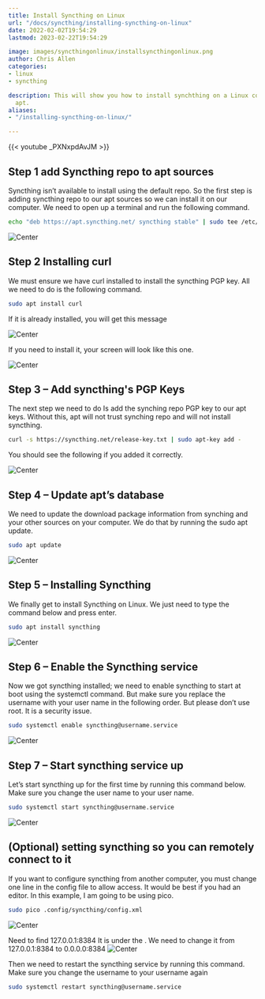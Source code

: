 ```yaml
---
title: Install Syncthing on Linux
url: "/docs/syncthing/installing-syncthing-on-linux"
date: 2022-02-02T19:54:29
lastmod: 2023-02-22T19:54:29

image: images/syncthingonlinux/installsyncthingonlinux.png
author: Chris Allen
categories:
- linux
- syncthing

description: This will show you how to install synchthing on a Linux computer using
  apt.
aliases:
- "/installing-syncthing-on-linux/"

---
```

{{< youtube _PXNxpdAvJM >}}

## Step 1 add Syncthing repo to apt sources

Syncthing isn’t available to install using the default repo. So the first step is adding syncthing repo to our apt sources so we can install it on our computer. We need to open up a terminal and run the following command.

```bash
echo "deb https://apt.syncthing.net/ syncthing stable" | sudo tee /etc/apt/sources.list.d/syncthing.list
```

![Center](/images/syncthing/linux/addingsyncthing-repo.webp#center)

## Step 2 Installing curl

We must ensure we have curl installed to install the syncthing PGP key. All we need to do is the following command.

```bash
sudo apt install curl
```

If it is already installed, you will get this message

![Center](/images/syncthing/linux/ifcurlinstall.webp#center)

If you need to install it, your screen will look like this one.

![Center](/images/syncthing/linux/installing-curl.webp#center)

## Step 3 – Add syncthing's PGP Keys

The next step we need to do Is add the synching repo PGP key to our apt keys. Without this, apt will not trust synching repo and will not install syncthing.

```bash
curl -s https://syncthing.net/release-key.txt | sudo apt-key add -
```

You should see the following if you added it correctly.

![Center](/images/syncthing/linux/adding-syncthing-apt-key.webp#center)

## Step 4 – Update apt’s database

We need to update the download package information from synching and your other sources on your computer. We do that by running the sudo apt update.

```bash
sudo apt update
```

![Center](/images/syncthing/linux/running-sudo-apt-update.webp#center)

## Step 5 – Installing Syncthing

We finally get to install Syncthing on Linux. We just need to type the command below and press enter.

```bash
sudo apt install syncthing
```

![Center](/images/syncthing/linux/install-syncthing.webp#center)

## Step 6 – Enable the Syncthing service

Now we got syncthing installed; we need to enable syncthing to start at boot using the systemctl command. But make sure you replace the username with your user name in the following order. But please don’t use root. It is a security issue.

```bash
sudo systemctl enable syncthing@username.service
```

![Center](/images/syncthing/linux/enable-syncthing.webp#center)

## Step 7 – Start syncthing service up

Let’s start syncthing up for the first time by running this command below. Make sure you change the user name to your user name.

```bash
sudo systemctl start syncthing@username.service
```

![Center](/images/syncthing/linux/adding-syncthing-apt-key.webp#center)

## (Optional) setting syncthing so you can remotely connect to it

If you want to configure syncthing from another computer, you must change one line in the config file to allow access. It would be best if you had an editor. In this example, I am going to be using pico.

```bash
sudo pico .config/syncthing/config.xml
```

![Center](/images/syncthing/linux/picoconfig.webp#center)

Need to find 127.0.0.1:8384 It is under the <gui enabled=true” tls=”false” debuging=”false”>. We need to change it from 127.0.0.1:8384 to 0.0.0.0:8384
![Center](/images/syncthing/linux/changeipaddress.webp#center)

Then we need to restart the syncthing service by running this command. Make sure you change the username to your username again

```bash
sudo systemctl restart syncthing@username.service
```
